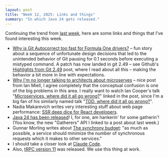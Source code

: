 ```yaml
---
layout: post
title: "Week 12, 2025: Links and things"
summary: "In which Java 24 gets released."
---
```


Continuing the trend from [last week](/2025/03/16/week-11-links-and-things.html), here are some links and things that I've found interesting this week.

* [Why is Git Autocorrect too fast for Formula One drivers?](https://blog.gitbutler.com/why-is-git-autocorrect-too-fast-for-formula-one-drivers/) – fun story about a sequence of unfortunate design decisions that led to the unintended behavior of Git pausing for 0.1 seconds before executing a mistyped command. A patch has now landed in git 2.49 – see Github's [Highlights from Git 2.49](https://github.blog/open-source/git/highlights-from-git-2-49/) post, where I read about all this – making the behavior a bit more in line with expectations.
* [Why I'm no longer talking to architects about microserves](https://blog.container-solutions.com/why-im-no-longer-talking-to-architects-about-microservices) – nice post from Ian Miell, I agree completely that the conceptual confusion is one of the big problems in this area.  I really want to watch Ian Cooper's talk "[Microservices, where did it all go wrong?](https://www.youtube.com/watch?v=j2AQ9eTZ3-0)" linked in the post, since I'm a big fan of his similarly named talk "[TDD, where did it all go wrong?](https://www.youtube.com/watch?v=EZ05e7EMOLM)".
* Nadia Makarevich writes very interesting stuff about web page performance: [SSR deep dice for React developers](https://www.developerway.com/posts/ssr-deep-dive-for-react-developers).
* [Java 24 has been released](https://blogs.oracle.com/java/post/the-arrival-of-java-24)! I, for one, am hankerin' for some gatherin'! (You know, the new "Gatherers" API I linked to a post about last week.)
* Gunnar Morling writes about [The synchrony budget](https://www.morling.dev/blog/the-synchrony-budget/): "as much as possible, a service should minimize the number of synchronous requests which it makes to other services."
* I should take a closer look at [Claude Code](https://docs.anthropic.com/en/docs/agents-and-tools/claude-code/overview).
* Also, [tRPC version 11](https://trpc.io/blog/announcing-trpc-v11) was released. We use this thing at work.
